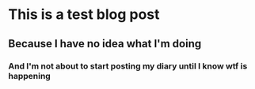 # This is a test blog post
## Because I have no idea what I'm doing
### And I'm not about to start posting my diary until I know wtf is happening
